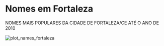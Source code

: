 # Nomes em Fortaleza
NOMES MAIS POPULARES DA CIDADE DE FORTALEZA/CE ATÉ O ANO DE 2010


![plot_names_fortaleza](https://user-images.githubusercontent.com/74928657/138612180-56d961c9-6c60-4201-bf1e-c21f8ac09c71.png)
